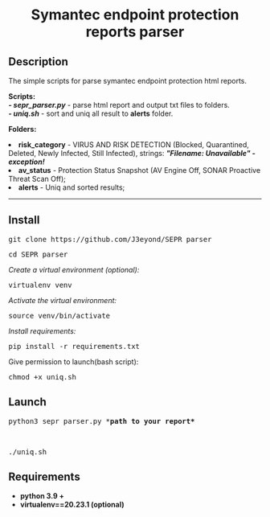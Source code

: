 <h1 align='center'>Symantec endpoint protection reports parser</h1>
<h2>Description</h2>
<p>The simple scripts for parse symantec endpoint protection html reports.</p>

<b>Scripts:</b>
<br>
<i><b>- sepr_parser.py</b></i> - parse html report and output txt files to folders.
<br>
<i><b>- uniq.sh</b></i> - sort and uniq all result to <b>alerts</b> folder.

<b>Folders:</b>
<br>
<li>
<b>risk_category</b> - VIRUS AND RISK DETECTION (Blocked, Quarantined, Deleted, Newly Infected, Still Infected),
strings: <b><i>"Filename: Unavailable" - exception!</i></b>
</li>
<li>
<b>av_status</b> - Protection Status Snapshot (AV Engine Off, SONAR Proactive Threat Scan Off); 
</li>

<li>
<b>alerts</b> - Uniq and sorted results; 
</li>

<hr>

<h2>Install</h2>
<pre>git clone https://github.com/J3eyond/SEPR_parser</pre>
<pre>cd SEPR_parser</pre>
<i>Create a virtual environment (optional):</i>
<pre>virtualenv venv</pre>
<i>Activate the virtual environment:</i>
<pre>source venv/bin/activate</pre>
<i>Install requirements:</i>
<pre>pip install -r requirements.txt</pre>
Give permission to launch(bash script):
<pre>chmod +x uniq.sh</pre>

<h2>Launch</h2>
<pre>python3 sepr_parser.py *<b>path to your report*</b></pre>
<br>
<pre>./uniq.sh</pre>
<h2>Requirements</h2>
<ul>
    <li>
        <b>python 3.9 +</b>
    </li>
    <li>
        <b>virtualenv==20.23.1 (optional)</b>
    </li>
</ul>
